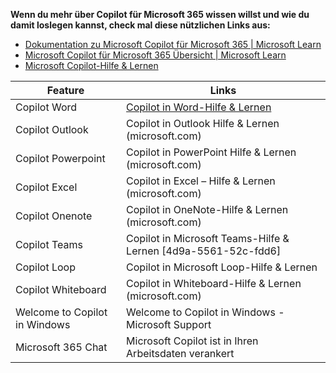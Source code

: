 **Wenn du mehr über Copilot für Microsoft 365 wissen willst und wie du damit loslegen kannst, check mal diese nützlichen Links aus:**   

*   [Dokumentation zu Microsoft Copilot für Microsoft 365 | Microsoft Learn](https://learn.microsoft.com/de-de/microsoft-365-copilot/?culture=en-us&country=us)
*   [Microsoft Copilot für Microsoft 365 Übersicht | Microsoft Learn](https://learn.microsoft.com/de-de/microsoft-365-copilot/microsoft-365-copilot-overview)
*   [Microsoft Copilot-Hilfe & Lernen](https://support.microsoft.com/de-de/copilot)

| **Feature** | **Links** |
| --- | --- |
| Copilot Word | [Copilot in Word-Hilfe & Lernen](https://support.microsoft.com/de-de/copilot-word) |
| Copilot Outlook | Copilot in Outlook Hilfe & Lernen (microsoft.com) |
| Copilot Powerpoint | Copilot in PowerPoint Hilfe & Lernen (microsoft.com) |
| Copilot Excel | Copilot in Excel – Hilfe & Lernen (microsoft.com) |
| Copilot Onenote | Copilot in OneNote-Hilfe & Lernen (microsoft.com) |
| Copilot Teams | Copilot in Microsoft Teams-Hilfe & Lernen [4d9a-5561-52c-fdd6] |
| Copilot Loop | Copilot in Microsoft Loop-Hilfe & Lernen |
| Copilot Whiteboard | Copilot in Whiteboard-Hilfe & Lernen (microsoft.com) |
| Welcome to Copilot in Windows | Welcome to Copilot in Windows - Microsoft Support |
| Microsoft 365 Chat | Microsoft Copilot ist in Ihren Arbeitsdaten verankert |
